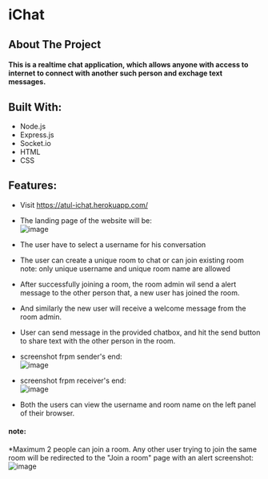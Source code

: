 # iChat

## About The Project
#### This is a realtime chat application, which allows anyone with access to internet to connect with another such person and exchage text messages.

## Built With:
* Node.js
* Express.js
* Socket.io
* HTML
* CSS

## Features:
* Visit https://atul-ichat.herokuapp.com/ 
* The landing page of the website will be: <br>
   ![image](https://user-images.githubusercontent.com/62342456/146685020-bb8ec361-e6a7-495b-a3ca-179871905e42.png)

* The user have to select a username for his conversation 
* The user can create a unique room to chat or can join existing room <br>
 note: only unique username and unique room name are allowed

* After successfully joining a room, the room admin wil send a alert message to the other person that, a new user has joined the room.
* And similarly the new user will receive a welcome message from the room admin.
* User can send message in the provided chatbox, and hit the send button to share text with the other person in the room.
* screenshot frpm sender's end: <br>
 ![image](https://user-images.githubusercontent.com/62342456/146685098-61100165-ec72-444b-ae11-afdb34796ce9.png)
* screenshot frpm receiver's end: <br>
 ![image](https://user-images.githubusercontent.com/62342456/146685198-da28463b-896b-47af-97b3-2828c4135039.png)
* Both the users can view the username and room name on the left panel of their browser.
#### note:
*Maximum 2 people can join a room. Any other user trying to join the same room will be redirected to the "Join a room" page with an alert
  screenshot: <br>
  ![image](https://user-images.githubusercontent.com/62342456/146685068-6eb93779-78e0-4bc9-bf16-ebedf2cc84e4.png)
  


